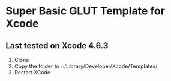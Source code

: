 # Super Basic GLUT Template for Xcode
## Last tested on Xcode 4.6.3

1. Clone
2. Copy the folder to ~/Library/Developer/Xcode/Templates/
3. Restart XCode
